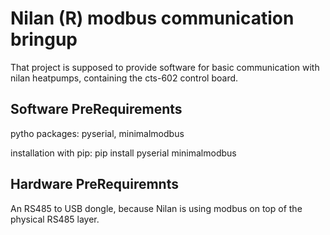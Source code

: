 # Nilan (R) modbus communication bringup
That project is supposed to provide software for basic communication with nilan heatpumps, containing the cts-602 control board.

## Software PreRequirements
pytho packages: pyserial, minimalmodbus

installation with pip: pip install pyserial minimalmodbus

## Hardware PreRequiremnts
An RS485 to USB dongle, because Nilan is using modbus on top of the physical RS485 layer.
